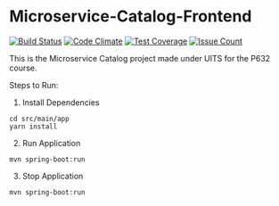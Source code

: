 # Microservice-Catalog-Frontend

[![Build Status](https://travis-ci.org/p632-sp-2017/microservice-catalog-frontend.svg?branch=master)](https://travis-ci.org/p632-sp-2017/microservice-catalog-frontend) [![Code Climate](https://codeclimate.com/github/p632-sp-2017/microservice-catalog-frontend/badges/gpa.svg)](https://codeclimate.com/github/p632-sp-2017/microservice-catalog-frontend) [![Test Coverage](https://codeclimate.com/github/p632-sp-2017/microservice-catalog-frontend/badges/coverage.svg)](https://codeclimate.com/github/p632-sp-2017/microservice-catalog-frontend/coverage) [![Issue Count](https://codeclimate.com/github/p632-sp-2017/microservice-catalog-frontend/badges/issue_count.svg)](https://codeclimate.com/github/p632-sp-2017/microservice-catalog-frontend)

This is the Microservice Catalog project made under UITS for the P632 course.

Steps to Run:
1) Install Dependencies 
```
cd src/main/app
yarn install
```
2) Run Application
```
mvn spring-boot:run
```
3) Stop Application
```
mvn spring-boot:run
```
